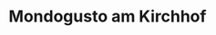 ---
title: "Mondogusto am Kirchhof"
url: /coburg/mondogusto-am-kirchhof-kirchhof/
shop: Haushaltsartikel
---